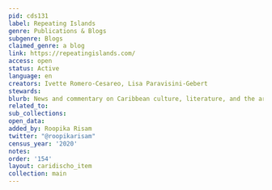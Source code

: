 ```yaml
---
pid: cds131
label: Repeating Islands
genre: Publications & Blogs
subgenre: Blogs
claimed_genre: a blog
link: https://repeatingislands.com/
access: open
status: Active
language: en
creators: Ivette Romero-Cesareo, Lisa Paravisini-Gebert
stewards:
blurb: News and commentary on Caribbean culture, literature, and the arts
related_to:
sub_collections:
open_data:
added_by: Roopika Risam
twitter: "@roopikarisam"
census_year: '2020'
notes:
order: '154'
layout: caridischo_item
collection: main
---
```


